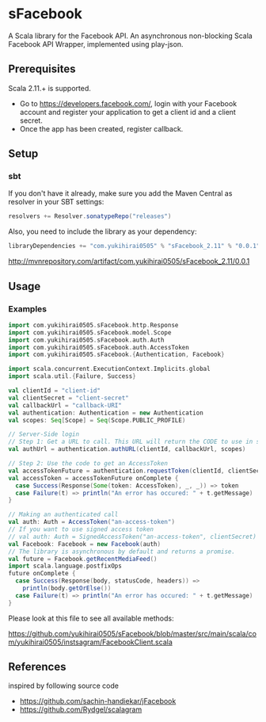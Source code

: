 # sFacebook

A Scala library for the Facebook API.
An asynchronous non-blocking Scala Facebook API Wrapper,
implemented using play-json.

## Prerequisites

Scala 2.11.+ is supported.

- Go to https://developers.facebook.com/, login with your Facebook account
  and register your application to get a client id and a client secret.
- Once the app has been created, register callback.

## Setup

### sbt

If you don't have it already, make sure you add the Maven Central as resolver in your SBT settings:

```scala
resolvers += Resolver.sonatypeRepo("releases")
```

Also, you need to include the library as your dependency:

```scala
libraryDependencies += "com.yukihirai0505" % "sFacebook_2.11" % "0.0.1"
```

http://mvnrepository.com/artifact/com.yukihirai0505/sFacebook_2.11/0.0.1

## Usage

### Examples

```scala
import com.yukihirai0505.sFacebook.http.Response
import com.yukihirai0505.sFacebook.model.Scope
import com.yukihirai0505.sFacebook.auth.Auth
import com.yukihirai0505.sFacebook.auth.AccessToken
import com.yukihirai0505.sFacebook.{Authentication, Facebook}

import scala.concurrent.ExecutionContext.Implicits.global
import scala.util.{Failure, Success}

val clientId = "client-id"
val clientSecret = "client-secret"
val callbackUrl = "callback-URI"
val authentication: Authentication = new Authentication
val scopes: Seq[Scope] = Seq(Scope.PUBLIC_PROFILE)

// Server-Side login
// Step 1: Get a URL to call. This URL will return the CODE to use in step 2
val authUrl = authentication.authURL(clientId, callbackUrl, scopes)

// Step 2: Use the code to get an AccessToken
val accessTokenFuture = authentication.requestToken(clientId, clientSecret, callbackUrl, "the-code-from-step-1")
val accessToken = accessTokenFuture onComplete {
  case Success(Response(Some(token: AccessToken), _, _)) => token
  case Failure(t) => println("An error has occured: " + t.getMessage)
}

// Making an authenticated call
val auth: Auth = AccessToken("an-access-token")
// If you want to use signed access token
// val auth: Auth = SignedAccessToken("an-access-token", clientSecret)
val Facebook: Facebook = new Facebook(auth)
// The library is asynchronous by default and returns a promise.
val future = Facebook.getRecentMediaFeed()
import scala.language.postfixOps
future onComplete {
  case Success(Response(body, statusCode, headers)) =>
    println(body.getOrElse())
  case Failure(t) => println("An error has occured: " + t.getMessage)
}
```

Please look at this file to see all available methods:

https://github.com/yukihirai0505/sFacebook/blob/master/src/main/scala/com/yukihirai0505/instsagram/FacebookClient.scala

## References

inspired by following source code

- https://github.com/sachin-handiekar/jFacebook
- https://github.com/Rydgel/scalagram
